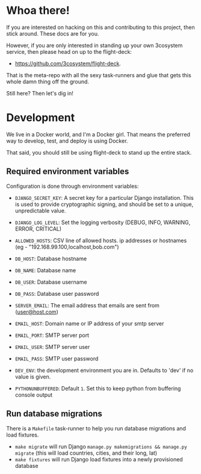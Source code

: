 # Whoa there!
    
If you are interested on hacking on this and contributing to this project, then stick around. These docs are for you.

However, if you are only interested in standing up your own 3cosystem service, then please head on up to the
flight-deck:

  - https://github.com/3cosystem/flight-deck. 
  
That is the meta-repo with all the sexy task-runners and glue that gets this whole damn thing off the ground.

Still here? Then let's dig in!

# Development
We live in a Docker world, and I'm a Docker girl. That means the preferred way to develop, test, and deploy
 is using Docker.

That said, you should still be using flight-deck to stand up the entire stack. 

## Required environment variables
Configuration is done through environment variables:

  - `DJANGO_SECRET_KEY`: A secret key for a particular Django installation. 
  This is used to provide cryptographic signing, and should be set to a unique, unpredictable value. 
  - `DJANGO_LOG_LEVEL`: Set the logging verbosity (DEBUG, INFO, WARNING, ERROR, CRITICAL)
  
  - `ALLOWED_HOSTS`: CSV line of allowed hosts. ip addresses or hostnames (eg  - "192.168.99.100,localhost,bob.com")
  
  - `DB_HOST`: Database hostname
  - `DB_NAME`: Database name
  - `DB_USER`: Database username
  - `DB_PASS`: Database user password
  - `SERVER_EMAIL`: The email address that emails are sent from (user@host.com)

  - `EMAIL_HOST`: Domain name or IP address of your smtp server
  - `EMAIL_PORT`: SMTP server port
  - `EMAIL_USER`: SMTP server user
  - `EMAIL_PASS`: SMTP user password

  - `DEV_ENV`: the development environment you are in. Defaults to 'dev' if no value is given. 

  - `PYTHONUNBUFFERED`: Default `1`. Set this to keep python from buffering console output

## Run database migrations
There is a `Makefile` task-runner to help you run database migrations and load fixtures.  

  - `make migrate` will run Django `manage.py makemigrations && manage.py migrate` (this will load countries, cities, and their long, lat)
  - `make fixtures` will run Django load fixtures into a newly provisioned database
 